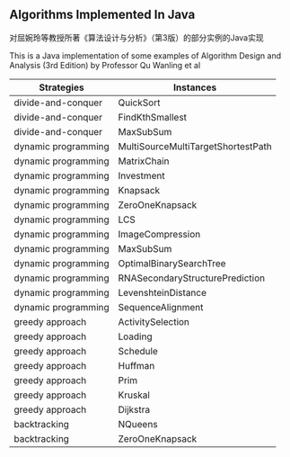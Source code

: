 Algorithms Implemented In Java
---

对屈婉玲等教授所著《算法设计与分析》（第3版）的部分实例的Java实现

This is a Java implementation of some examples of Algorithm Design and Analysis (3rd Edition) by Professor Qu Wanling et
al

| Strategies          | Instances                          |
|---------------------|------------------------------------|
| divide-and-conquer  | QuickSort                          |
| divide-and-conquer  | FindKthSmallest                    |
| divide-and-conquer  | MaxSubSum                          |
| dynamic programming | MultiSourceMultiTargetShortestPath |
| dynamic programming | MatrixChain                        |
| dynamic programming | Investment                         |
| dynamic programming | Knapsack                           |
| dynamic programming | ZeroOneKnapsack                    |
| dynamic programming | LCS                                |
| dynamic programming | ImageCompression                   |
| dynamic programming | MaxSubSum                          |
| dynamic programming | OptimalBinarySearchTree            |
| dynamic programming | RNASecondaryStructurePrediction    |
| dynamic programming | LevenshteinDistance                |
| dynamic programming | SequenceAlignment                  |
| greedy approach     | ActivitySelection                  |
| greedy approach     | Loading                            |
| greedy approach     | Schedule                           |
| greedy approach     | Huffman                            |
| greedy approach     | Prim                               |
| greedy approach     | Kruskal                            |
| greedy approach     | Dijkstra                           |
| backtracking        | NQueens                            |
| backtracking        | ZeroOneKnapsack                    |



